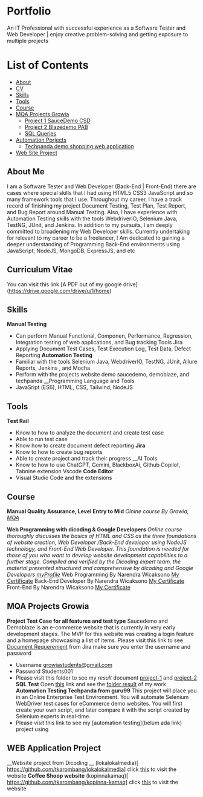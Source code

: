# Portfolio
An IT Professional with successful experience as a Software Tester and Web Developer | enjoy creative problem-solving and getting exposure to multiple projects
# List of Contents
-	[About](#about)
-	[CV](#curriculum-vitae)
-	[Skills](#skils)
-	[Tools](#tools)
-	[Course](#course)
-	[MQA Projects Growia](#mqa-projects-growia)
    * [Project 1 SauceDemo CSD](#project-1-saucedemo-csd)
    * [Project 2 Blazedemo PAB](#project-2-blazedome-pab)
    * [SQL Queries](#sql-queries)
-	[Automation Porjects](#automation-projects)
    * [Techpanda demo shopping web application](#techpanda-demo-shopping-web-application)
-	[Web Site Project](#website-project)
## About Me
I am a Software Tester and Web Developer (Back-End | Front-End)  there are cases where special skills that I had using HTML5 CSS3 JavaScript and so many framework tools that I use.
Throughout my career, I have a track record of finishing my project Document Testing, Test Plan, Test Report, and Bug Report around Manual Testing. Also, I have experience with Automation Testing skills with the tools WebdriverIO, Selenium Java, TestNG, JUnit, and Jenkins.
In addition to my pursuits, I am deeply committed to broadening my Web Developer skills. Currently undertaking for relevant to my career to be a freelancer, I Am dedicated to gaining a deeper understanding of Programming Back-End environments using JavaScript, NodeJS, MongoDB, ExpressJS, and etc

## Curriculum Vitae
You can visit this link [A PDF out of my google drive] (https://drive.google.com/drive/u/1/home)

## Skills
__Manual Testing__
-	Can perform Manual Functional, Componen, Performance, Regression, Integration testing of web applications, and Bug tracking Tools Jira
-	Applying Document Test Cases, Test Execution Log, Test Data, Defect Reporting
__Automation Testing__
-	Familiar with the tools Selenium Java, WebdriverIO, TestNG, JUnit, Allure Reports, Jenkins , and Mocha
-	Perform with the projects website demo saucedemo, demoblaze, and techpanda
__Programming Language and Tools
-	JavaSript (ES6), HTML, CSS, Tailwind, NodeJS
## Tools
__Test Rail__
-	Know to how to analyze the document and create test case
-	Able to run test case
-	Know how to create document defect reporting
__Jira__
-	Know to how to create bug reports
-	Able to create project and track their progress
__AI Tools
-	Know to how to use ChatGPT, Gemini, BlackboxAi, Github Copilot, Tabnine extension Vscode
__Code Editor__
-	Visual Studio Code and the extensions

## Course
__Manual Quality Assurance, Level Entry to Mid__
*Olnine course By Growia, [MQA]( https://www.growia.education/id)*

__Web Programming with dicoding & Google Developers__
*Online course  thoroughly discusses the basics of HTML and CSS as the three foundations of website creation, Web Developer /Back-End developer using NodeJS technology, and Front-End Web Developer. This foundation is needed for those of you who want to
develop website development capabilities to a further stage. Compiled and verified by the Dicoding expert team, the material presented
structured and comprehensive by dicoding and Google Developers [myProfile]( https://www.dicoding.com/users/tuang_karombang/academies)*
Web Programming By Narendra Wicaksono [My Certificate]( https://www.dicoding.com/certificates/MEPJVYQ8QP3V)
Back-End Developer By Narendra Wicaksono [My Certificate]( https://www.dicoding.com/certificates/ERZR022DNXYV)
Front-End By Narendra Wicaksono [My Certificate]( https://www.dicoding.com/certificates/81P2VVY9JPOY)


## MQA Projects Growia
__Project Test Case for all features and test type__
Saucedemo and Demoblaze is an e-commerce website that is currently in very early development stages. The MVP for this website was creating a login feature and a homepage showcasing a list of items. 
Please visit this link to see [Document Requerement](https://growiaeducationid.atlassian.net/jira/software/projects/CSD/boards/3/timeline) from Jira make sure you enter the username and password
-	Username growiastudents@gmail.com
-	Password Students001
-	Please visit this folder to see my *result* document [project-1](https://github.com/tkarombang/MyPortfolio/tree/main/Project%201) and [project-2](https://github.com/tkarombang/MyPortfolio/tree/main/Project%202)
__SQL Test__
Open [this]( https://www.programiz.com/sql/online-compiler/) link and see the [folder result](https://github.com/tkarombang/MyPortfolio/tree/main/SQL%20TEST) of my work
__Automation Testing Techpanda from guru99__
This project will place you in an Online Enterprise Test Environment. You will automate Selenium WebDriver test cases for eCommerce demo websites. You will first create your own script, and later compare it with the script created by Selenium experts in real-time.
-	Please visit this link to see my [automation testing](belum ada link) project using 

## WEB Application Project
__Website project from Dicoding __
(lokalokalmedia)[ https://github.com/tkarombang/lokalokalmedia] click [this]( https://tkarombang.github.io/lokalokalmedia/) to visit the website
__Coffee Shoop website__
(kopinnakamaq)[ https://github.com/tkarombang/kopinna-kamaq] click [this]( https://tkarombang.github.io/kopinna-kamaq) to visit the website

